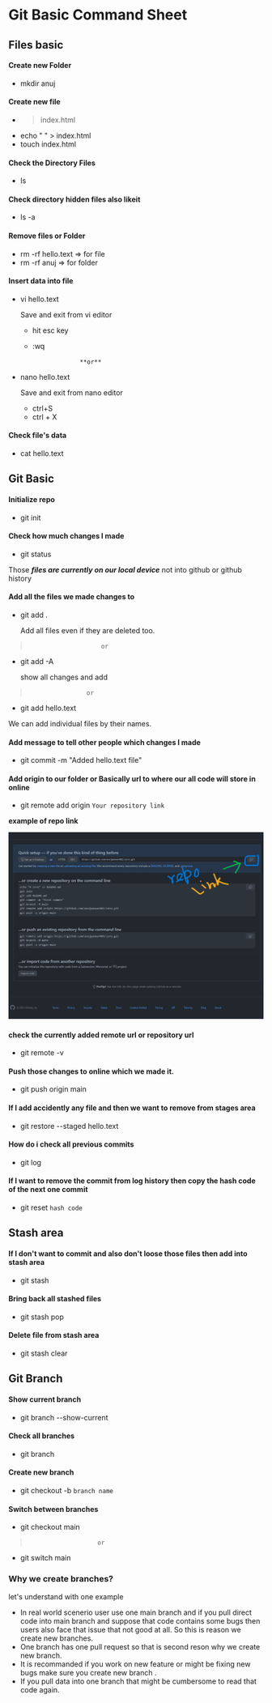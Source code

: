 
# Git Basic Command Sheet
 
## Files basic

#### Create new Folder
- mkdir anuj

#### Create new file
- > index.html
- echo " " > index.html
- touch index.html

#### Check the Directory Files 
- ls

#### Check directory hidden files also likeit
- ls -a

#### Remove files or Folder
- rm -rf hello.text => for file
- rm -rf anuj => for folder

#### Insert data into file
- vi hello.text
   
   Save and exit from vi editor

    - hit esc key
    - :wq 

                       **or**

- nano hello.text       
    
    Save and exit from nano editor

     - ctrl+S
     - ctrl + X

#### Check file's data
- cat hello.text

## Git Basic

#### Initialize repo
- git init

#### Check how much changes I made
- git status

Those ***files are currently on our local device*** not into github or github history

#### Add all the files we made changes to
- git add .

  Add all files even if they are deleted too.

>                         or

- git add -A

  show all changes and add
          
>                 	  or

- git add hello.text

 We can add individual files by their names.


#### Add message to tell other people which changes I made
- git commit -m "Added hello.text file"

#### Add origin to our folder or Basically url to where our all code will store in online
- git remote add origin `Your repository link`

**example of repo link**

![images](/assister/repo-example.png)

#### check the currently added remote url or repository url
- git remote -v

#### Push those changes to online which we made it.
- git push origin main

#### If I add accidently any file and then we want to remove from stages area
- git restore --staged hello.text

#### How do i check all previous commits
- git log

#### If I want to remove the commit from log history then copy the hash code of the next one commit 
- git reset `hash code`

## Stash area

#### If I don't want to commit and also don't loose those files then add into stash area  
- git stash

#### Bring back all stashed files
- git stash pop

#### Delete file from stash area
- git stash clear


## Git Branch

#### Show current branch
- git branch --show-current

#### Check all branches
- git branch

#### Create new branch
- git checkout -b `branch name`

#### Switch between branches
- git checkout main

>                        or

- git switch main

### Why we create branches?
let's understand with one example

- In real world scenerio user use one main branch and if you pull direct code into main branch and suppose that code contains some bugs then users also face that issue that not good at all. So this is reason we create new branches.
- One branch has one pull request so that is second reson why we create new branch.
- It is recommanded if you work on new feature or might be fixing new bugs make sure you create new branch .
- If you pull data into one branch that might be cumbersome to read that code again.

